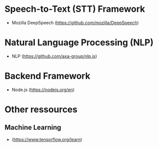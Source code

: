 # Speech-to-Text (STT) Framework
  - Mozilla DeepSpeech (https://github.com/mozilla/DeepSpeech)
  
# Natural Language Processing (NLP)
  - NLP (https://github.com/axa-group/nlp.js)

# Backend Framework
  - Node.js (https://nodejs.org/en)

# Other ressources
  ## Machine Learning 
  - (https://www.tensorflow.org/learn)
